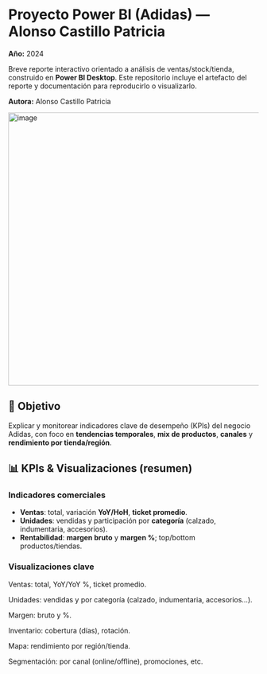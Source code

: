 # **Proyecto Power BI (Adidas) — Alonso Castillo Patricia**
**Año:** 2024

Breve reporte interactivo orientado a análisis de ventas/stock/tienda, construido en **Power BI Desktop**. Este repositorio incluye el artefacto del reporte y documentación para reproducirlo o visualizarlo.

**Autora:** Alonso Castillo Patricia

<img width="1204" height="549" alt="image" src="https://github.com/user-attachments/assets/0026aae8-bab2-4682-8694-47ed7b09fe20" />

## 🎯 **Objetivo**
Explicar y monitorear indicadores clave de desempeño (KPIs) del negocio Adidas, con foco en **tendencias temporales**, **mix de productos**, **canales** y **rendimiento por tienda/región**.

## 📊 **KPIs & Visualizaciones (resumen)**

### **Indicadores comerciales**
- **Ventas**: total, variación **YoY/HoH**, **ticket promedio**.
- **Unidades**: vendidas y participación por **categoría** (calzado, indumentaria, accesorios).
- **Rentabilidad**: **margen bruto** y **margen %**; top/bottom productos/tiendas.

### **Visualizaciones clave**

Ventas: total, YoY/YoY %, ticket promedio.

Unidades: vendidas y por categoría (calzado, indumentaria, accesorios…).

Margen: bruto y %.

Inventario: cobertura (días), rotación.

Mapa: rendimiento por región/tienda.

Segmentación: por canal (online/offline), promociones, etc.
